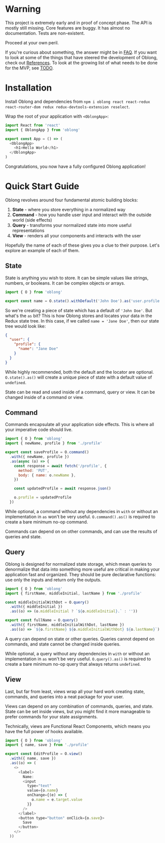 # Warning

This project is extremely early and in proof of concept phase. The API is mostly still missing. Core features are buggy. It has almost no documentation. Tests are non-existent.

Proceed at your own peril.

If you're curious about something, the answer might be in [FAQ](faq.md). If you want to look at some of the things that have steered the development of Oblong, check out [References](references.md). To look at the growing list of what needs to be done for the MVP, see [TODO](todo.md).

# Installation

Install Oblong and dependencies from `npm i oblong react react-redux react-router-dom redux redux-devtools-extension reselect`.

Wrap the root of your application with `<OblongApp>`:

```js
import React from 'react'
import { OblongApp } from 'oblong'

export const App = () => (
  <OblongApp>
    <h1>Hello World</h1>
  </OblongApp>
)
```

Congratulations, you now have a fully configured Oblong application!

# Quick Start Guide

Oblong revolves around four fundamental atomic building blocks:

1. **State** - where you store everything in a normalized way
2. **Command** - how you handle user input and interact with the outside world (side effects)
3. **Query** - transforms your normalized state into more useful representations
4. **View** - renders all your components and interacts with the user

Hopefully the name of each of these gives you a clue to their purpose. Let's explore an example of each of them.

## State

State is anything you wish to store. It can be simple values like strings, numbers, or booleans. It can be complex objects or arrays.

```js
import { O } from 'oblong'

export const name = O.state().withDefault('John Doe').as('user.profile.name')
```

So we're creating a piece of state which has a default of `'John Doe'`. But what's the `as` bit? This is how Oblong stores and locates your data in the Redux state tree. In this case, if we called `name = 'Jane Doe'`, then our state tree would look like:

```json
{
  "user": {
    "profile": {
      "name": "Jane Doe"
    }
  }
}
```

While highly recommended, both the default and the locator are optional. `O.state().as()` will create a unique piece of state with a default value of `undefined`.

State can be read and used inside of a command, query or view. It can be changed inside of a command or view.

## Command

Commands encapsulate all your application side effects. This is where all your imperative code should live.

```js
import { O } from 'oblong'
import { newName, profile } from './profile'

export const saveProfile = O.command()
  .with({ newName, profile })
  .as(async (o) => {
    const response = await fetch('/profile', {
      method: 'PUT',
      body: { name: o.newName },
    })

    const updatedProfile = await response.json()

    o.profile = updatedProfile
  })
```

While optional, a command without any dependencies in `with` or without an implementation in `as` won't be very useful. `O.command().as()` is required to create a bare minimum no-op command.

Commands can depend on on other commands, and can use the results of queries and state.

## Query

Oblong is designed for normalized state storage, which mean queries to denormalize that data into something more useful are critical in making your application fast and organized. They should be pure declarative functions: use only the inputs and return only the outputs.

```js
import { O } from 'oblong'
import { firstName, middleInitial, lastName } from './profile'

const middleInitialWithDot = O.query()
  .with({ middleInitial })
  .as((o) => (o.middleInitial ? `${o.middleInitial}.` : ''))

export const fullName = O.query()
  .with({ firstName, middleInitialWithDot, lastName })
  .as((o) => `${o.firstName} ${o.middleInitialWithDot} ${o.lastName}`)
```

A query can depend on state or other queries. Queries cannot depend on commands, and state cannot be changed inside queries.

While optional, a query without any dependencies in `with` or without an implementation in `as` won't be very useful. `O.query().as()` is required to create a bare minimum no-op query that always returns `undefined`.

## View

Last, but far from least, views wrap all your hard work creating state, commands, and queries into a neat package for your user.

Views can depend on any combination of commands, queries, and state. State can be set inside views, but you might find it more manageable to prefer commands for your state assignments.

Technically, views are Functional React Components, which means you have the full power of hooks available.

```js
import { O } from 'oblong'
import { name, save } from './profile'

export const EditProfile = O.view()
  .with({ name, save })
  .as((o) => (
    <>
      <label>
        Name:
        <input
          type="text"
          value={o.name}
          onChange={(e) => {
            o.name = e.target.value
          }}
        />
      </label>
      <button type="button" onClick={o.save}>
        Save
      </button>
    </>
  ))
```
